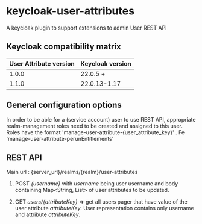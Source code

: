 # keycloak-user-attributes
A keycloak plugin to support extensions to admin User REST API

## Keycloak compatibility matrix
| User Attribute version | Keycloak version |
|------------------------|------------------|
| 1.0.0                  | 22.0.5 +         |
| 1.1.0                  | 22.0.13-1.17     |


## General configuration options 

In order to be able for a (service account) user to use REST API, appropriate realm-management roles need to be created and assigned to this user.
Roles have the format 'manage-user-attribute-{user_attribute_key}' . Fe 'manage-user-attribute-perunEntitlements'

## REST API

Main url : {server_url}/realms/{realm}/user-attributes

1) POST *{username}* with *username* being user username and body containing Map<String, List<String>> of user attributes to be updated.

2) GET *users/{attributeKey}* => get all users pager that have value of the user attribute *attributeKey*. 
User representation contains only username and attribute *attributeKey*.

